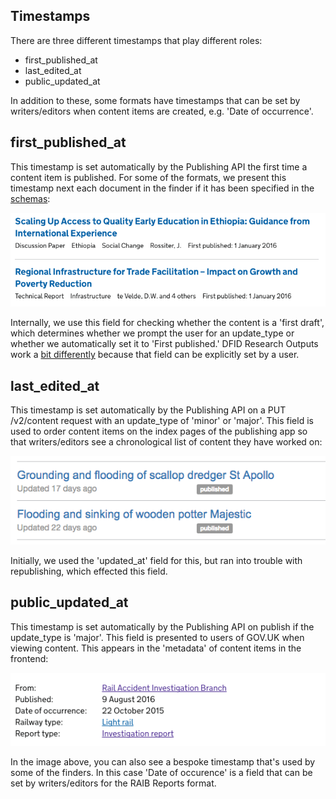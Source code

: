 ## Timestamps

There are three different timestamps that play different roles:

- first_published_at
- last_edited_at
- public_updated_at

In addition to these, some formats have timestamps that can be set by
writers/editors when content items are created, e.g. 'Date of occurrence'.

## first_published_at

This timestamp is set automatically by the Publishing API the first time a
content item is published. For some of the formats, we present this timestamp
next each document in the finder if it has been specified in the
[schemas](https://github.com/alphagov/specialist-publisher-rebuild/tree/39745ac21b8717130cb3d210469b06cfb2ea72ca/lib/documents/schemas):

![first-published-at](first-published-at.png)

Internally, we use this field for checking whether the content is a
'first draft', which determines whether we prompt the user for an update_type or
whether we automatically set it to 'First published.' DFID Research Outputs work
a [bit differently](https://github.com/alphagov/specialist-publisher-rebuild/blob/39745ac21b8717130cb3d210469b06cfb2ea72ca/app/models/dfid_research_output.rb#L29-L35)
because that field can be explicitly set by a user.

## last_edited_at

This timestamp is set automatically by the Publishing API on a PUT /v2/content
request with an update_type of 'minor' or 'major'. This field is used to order
content items on the index pages of the publishing app so that writers/editors
see a chronological list of content they have worked on:

![last-edited-at](./last-edited-at.png)

Initially, we used the 'updated_at' field for this, but ran into trouble with
republishing, which effected this field.

## public_updated_at

This timestamp is set automatically by the Publishing API on publish if the
update_type is 'major'. This field is presented to users of GOV.UK when viewing
content. This appears in the 'metadata' of content items in the frontend:

![public-updated-at](public-updated-at.png)

In the image above, you can also see a bespoke timestamp that's used by some of
the finders. In this case 'Date of occurence' is a field that can be set by
writers/editors for the RAIB Reports format.
